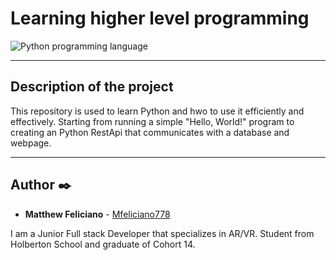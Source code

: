 # Learning higher level programming

![Python programming language](https://c4.wallpaperflare.com/wallpaper/645/96/47/python-programming-programming-programming-language-code-hd-wallpaper-preview.jpg)
___

## Description of the project

This repository is used to learn Python and hwo to use it efficiently and effectively. Starting from running a simple "Hello, World!" program to creating an Python RestApi that communicates with a database and webpage.

___

## Author :black_nib:
* **Matthew Feliciano** - [Mfeliciano778](https://github.com/Mfeliciano778)

I am a Junior Full stack Developer that specializes in AR/VR. Student from Holberton School and graduate of Cohort 14.
